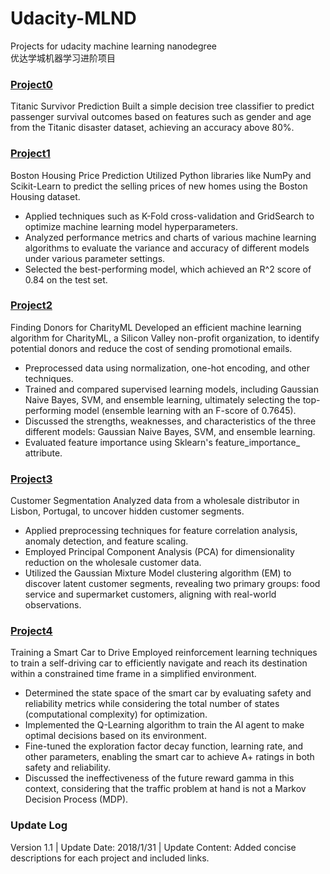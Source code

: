 # Udacity-MLND

Projects for udacity machine learning nanodegree  
优达学城机器学习进阶项目

### [Project0](https://github.com/jameszhou89/udacity-ml/blob/master/Project0-James/titanic_survival_exploration.ipynb)    
Titanic Survivor Prediction
Built a simple decision tree classifier to predict passenger survival outcomes based on features such as gender and age from the Titanic disaster dataset, achieving an accuracy above 80%.

### [Project1](https://github.com/jameszhou89/udacity-ml/blob/master/Project1-James/boston_housing.ipynb)  
Boston Housing Price Prediction
Utilized Python libraries like NumPy and Scikit-Learn to predict the selling prices of new homes using the Boston Housing dataset.

- Applied techniques such as K-Fold cross-validation and GridSearch to optimize machine learning model hyperparameters.
- Analyzed performance metrics and charts of various machine learning algorithms to evaluate the variance and accuracy of different models under various parameter settings.
- Selected the best-performing model, which achieved an R^2 score of 0.84 on the test set.

### [Project2](https://github.com/jameszhou89/udacity-ml/blob/master/Project2/finding_donors.ipynb)    
Finding Donors for CharityML
Developed an efficient machine learning algorithm for CharityML, a Silicon Valley non-profit organization, to identify potential donors and reduce the cost of sending promotional emails.

- Preprocessed data using normalization, one-hot encoding, and other techniques.
- Trained and compared supervised learning models, including Gaussian Naive Bayes, SVM, and ensemble learning, ultimately selecting the top-performing model (ensemble learning with an F-score of 0.7645).
- Discussed the strengths, weaknesses, and characteristics of the three different models: Gaussian Naive Bayes, SVM, and ensemble learning.
- Evaluated feature importance using Sklearn's feature_importance_ attribute.

### [Project3](https://github.com/jameszhou89/udacity-ml/blob/master/Project3/customer_segments.ipynb)  
Customer Segmentation
Analyzed data from a wholesale distributor in Lisbon, Portugal, to uncover hidden customer segments.

- Applied preprocessing techniques for feature correlation analysis, anomaly detection, and feature scaling.
- Employed Principal Component Analysis (PCA) for dimensionality reduction on the wholesale customer data.
- Utilized the Gaussian Mixture Model clustering algorithm (EM) to discover latent customer segments, revealing two primary groups: food service and supermarket customers, aligning with real-world observations.

### [Project4](https://github.com/jameszhou89/udacity-ml/blob/master/Project4/smartcab.ipynb)  
Training a Smart Car to Drive
Employed reinforcement learning techniques to train a self-driving car to efficiently navigate and reach its destination within a constrained time frame in a simplified environment.

- Determined the state space of the smart car by evaluating safety and reliability metrics while considering the total number of states (computational complexity) for optimization.
- Implemented the Q-Learning algorithm to train the AI agent to make optimal decisions based on its environment.
- Fine-tuned the exploration factor decay function, learning rate, and other parameters, enabling the smart car to achieve A+ ratings in both safety and reliability.
- Discussed the ineffectiveness of the future reward gamma in this context, considering that the traffic problem at hand is not a Markov Decision Process (MDP).




### Update Log

Version 1.1 | Update Date: 2018/1/31 | Update Content: Added concise descriptions for each project and included links.   
